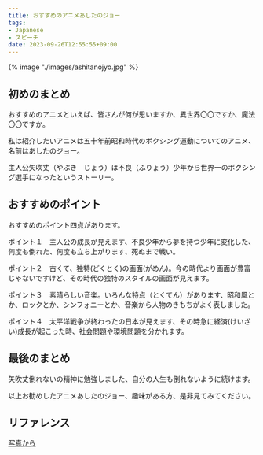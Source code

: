 ```yaml
---
title: おすすめのアニメあしたのジョー
tags:
- Japanese
- スピーチ
date: 2023-09-26T12:55:55+09:00
---
```


{% image "./images/ashitanojyo.jpg" %}

## 初めのまとめ

おすすめのアニメといえば、皆さんが何が思いますか、異世界〇〇ですか、魔法〇〇ですか。

私は紹介したいアニメは五十年前昭和時代のボクシング運動についてのアニメ、名前はあしたのジョー。

主人公矢吹丈（やぶき　じょう）は不良（ふりょう）少年から世界一のボクシング選手になったというストーリー。

## おすすめのポイント

おすすめのポイント四点があります。

ポイント１　主人公の成長が見えます、不良少年から夢を持つ少年に変化した、何度も倒れた、何度も立ち上がります、死ぬまで戦い。

ポイント２　古くて、独特(どくとく)の画面(がめん)。今の時代より画面が豊富じゃないですけど、その時代の独特のスタイルの画面が見えます。

ポイント３　素晴らしい音楽。いろんな特点（とくてん）があります、昭和風とか、ロックとか、シンフォニーとか、音楽から人物のきもちがよく表しました。

ポイント４　太平洋戦争が終わったの日本が見えます、その時急に経済(けいざい)成長が起こった時、社会問題や環境問題を分かれます。

## 最後のまとめ

矢吹丈倒れないの精神に勉強しました、自分の人生も倒れないように続けます。

以上お勧めしたアニメあしたのジョー、趣味がある方、是非見てみてください。

## リファレンス

[写真から](https://core-choco.com/news/1838.html)
